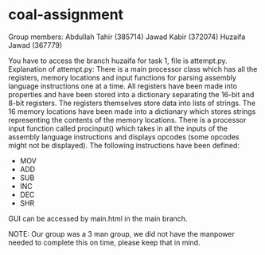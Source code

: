 # coal-assignment
Group members:
Abdullah Tahir (385714)
Jawad Kabir (372074)
Huzaifa Jawad (367779)

You have to access the branch huzaifa for task 1, file is attempt.py.
Explanation of attempt.py:
There is a main processor class which has all the registers, memory locations and input functions for parsing assembly language instructions one at a time.
All registers have been made into properties and have been stored into a dictionary separating the 16-bit and 8-bit registers.
The registers themselves store data into lists of strings.
The 16 memory locations have been made into a dictionary which stores strings representing the contents of the memory locations.
There is a processor input function called procinput() which takes in all the inputs of the assembly language instructions and displays opcodes (some opcodes might not be displayed).
The following instructions have been defined:
-   MOV
-   ADD
-   SUB
-   INC
-   DEC
-   SHR

GUI can be accessed by main.html in the main branch.

NOTE: Our group was a 3 man group, we did not have the manpower needed to complete this on time, please keep that in mind.
